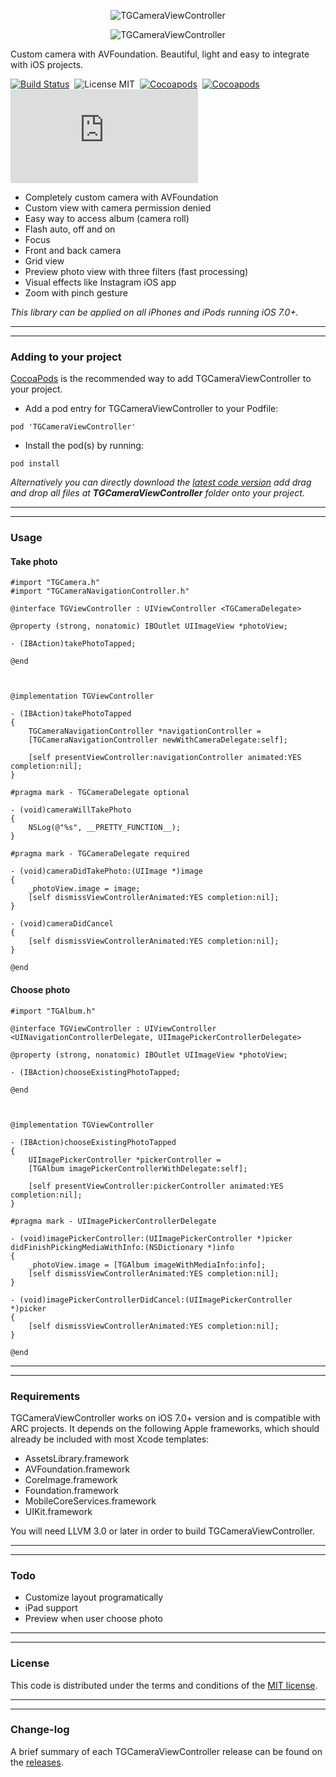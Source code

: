 <p align="center">
  <img src="http://s23.postimg.org/4psw1dtyj/TGCamera_View_Controller.png" alt="TGCameraViewController" title="TGCameraViewController">
</p>

<p align="center">
  <img src="http://s27.postimg.org/mwzb3sv2b/TGCamera_View_Controller.png" alt="TGCameraViewController" title="TGCameraViewController">
</p>

Custom camera with AVFoundation. Beautiful, light and easy to integrate with iOS projects.

[![Build Status](https://api.travis-ci.org/tdginternet/TGCameraViewController.png)](https://api.travis-ci.org/tdginternet/TGCameraViewController.png)&nbsp;
![License MIT](https://go-shields.herokuapp.com/license-MIT-blue.png)&nbsp;
[![Cocoapods](http://img.shields.io/cocoapods/v/TGCameraViewController.svg)](http://cocoapods.org/?q=on%3Aios%20tgcameraviewcontroller)&nbsp;
[![Cocoapods](http://img.shields.io/cocoapods/p/TGCameraViewController.svg)](http://cocoapods.org/?q=on%3Aios%20tgcameraviewcontroller)&nbsp;
[![Analytics](https://ga-beacon.appspot.com/UA-54929747-1/tdginternet/TGCameraViewController/README.md)](https://github.com/igrigorik/ga-beacon)

* Completely custom camera with AVFoundation
* Custom view with camera permission denied
* Easy way to access album (camera roll)
* Flash auto, off and on
* Focus
* Front and back camera
* Grid view
* Preview photo view with three filters (fast processing)
* Visual effects like Instagram iOS app
* Zoom with pinch gesture

<em>This library can be applied on all iPhones and iPods running iOS 7.0+.</em>

---
---

### Adding to your project

[CocoaPods](http://cocoapods.org) is the recommended way to add TGCameraViewController to your project.

* Add a pod entry for TGCameraViewController to your Podfile:

```
pod 'TGCameraViewController'
```

* Install the pod(s) by running:

```
pod install
```

<em>Alternatively you can directly download the [latest code version](https://github.com/tdginternet/TGCameraViewController/archive/master.zip) add  drag and drop all files at <strong>TGCameraViewController</strong> folder onto your project.</em>

---
---

### Usage

#### Take photo

```obj-c
#import "TGCamera.h"
#import "TGCameraNavigationController.h"

@interface TGViewController : UIViewController <TGCameraDelegate>

@property (strong, nonatomic) IBOutlet UIImageView *photoView;

- (IBAction)takePhotoTapped;

@end



@implementation TGViewController

- (IBAction)takePhotoTapped
{
    TGCameraNavigationController *navigationController =
    [TGCameraNavigationController newWithCameraDelegate:self];

    [self presentViewController:navigationController animated:YES completion:nil];
}

#pragma mark - TGCameraDelegate optional

- (void)cameraWillTakePhoto
{
    NSLog(@"%s", __PRETTY_FUNCTION__);
}

#pragma mark - TGCameraDelegate required

- (void)cameraDidTakePhoto:(UIImage *)image
{
    _photoView.image = image;
    [self dismissViewControllerAnimated:YES completion:nil];
}

- (void)cameraDidCancel
{
    [self dismissViewControllerAnimated:YES completion:nil];
}

@end
```

#### Choose photo

```obj-c
#import "TGAlbum.h"

@interface TGViewController : UIViewController
<UINavigationControllerDelegate, UIImagePickerControllerDelegate>

@property (strong, nonatomic) IBOutlet UIImageView *photoView;

- (IBAction)chooseExistingPhotoTapped;

@end



@implementation TGViewController

- (IBAction)chooseExistingPhotoTapped
{
    UIImagePickerController *pickerController =
    [TGAlbum imagePickerControllerWithDelegate:self];

    [self presentViewController:pickerController animated:YES completion:nil];
}

#pragma mark - UIImagePickerControllerDelegate

- (void)imagePickerController:(UIImagePickerController *)picker
didFinishPickingMediaWithInfo:(NSDictionary *)info
{
    _photoView.image = [TGAlbum imageWithMediaInfo:info];
    [self dismissViewControllerAnimated:YES completion:nil];
}

- (void)imagePickerControllerDidCancel:(UIImagePickerController *)picker
{
    [self dismissViewControllerAnimated:YES completion:nil];
}

@end
```

---
---

### Requirements

TGCameraViewController works on iOS 7.0+ version and is compatible with ARC projects. It depends on the following Apple frameworks, which should already be included with most Xcode templates:

* AssetsLibrary.framework
* AVFoundation.framework
* CoreImage.framework
* Foundation.framework
* MobileCoreServices.framework
* UIKit.framework

You will need LLVM 3.0 or later in order to build TGCameraViewController.

---
---

### Todo

* Customize layout programatically
* iPad support
* Preview when user choose photo

---
---

### License

This code is distributed under the terms and conditions of the [MIT license](LICENSE).

---
---

### Change-log

A brief summary of each TGCameraViewController release can be found on the [releases](https://github.com/tdginternet/TGCameraViewController/releases).
